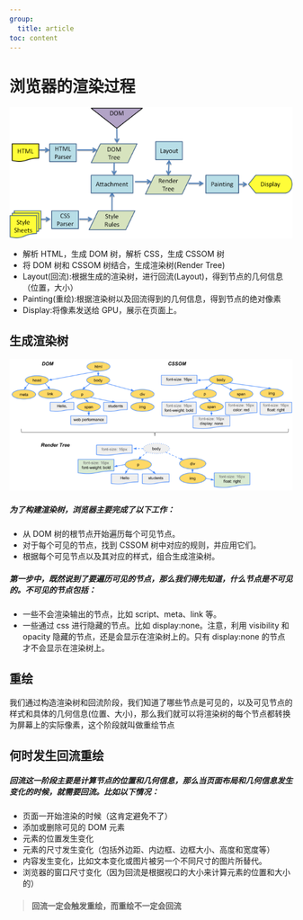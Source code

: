 ```yaml
---
group:
  title: article
toc: content
---
```


# 浏览器的渲染过程

![](../../public/images/0.png)

- 解析 HTML，生成 DOM 树，解析 CSS，生成 CSSOM 树
- 将 DOM 树和 CSSOM 树结合，生成渲染树(Render Tree)
- Layout(回流):根据生成的渲染树，进行回流(Layout)，得到节点的几何信息（位置，大小）
- Painting(重绘):根据渲染树以及回流得到的几何信息，得到节点的绝对像素
- Display:将像素发送给 GPU，展示在页面上。

## 生成渲染树

![](../../public/images/3.png)

##### 为了构建渲染树，浏览器主要完成了以下工作：

- 从 DOM 树的根节点开始遍历每个可见节点。
- 对于每个可见的节点，找到 CSSOM 树中对应的规则，并应用它们。
- 根据每个可见节点以及其对应的样式，组合生成渲染树。

##### 第一步中，既然说到了要遍历可见的节点，那么我们得先知道，什么节点是不可见的。不可见的节点包括：

- 一些不会渲染输出的节点，比如 script、meta、link 等。
- 一些通过 css 进行隐藏的节点。比如 display:none。注意，利用 visibility 和 opacity 隐藏的节点，还是会显示在渲染树上的。只有 display:none 的节点才不会显示在渲染树上。

## 重绘

我们通过构造渲染树和回流阶段，我们知道了哪些节点是可见的，以及可见节点的样式和具体的几何信息(位置、大小)，那么我们就可以将渲染树的每个节点都转换为屏幕上的实际像素，这个阶段就叫做重绘节点

## 何时发生回流重绘

##### 回流这一阶段主要是计算节点的位置和几何信息，那么当页面布局和几何信息发生变化的时候，就需要回流。比如以下情况：

- 页面一开始渲染的时候（这肯定避免不了）
- 添加或删除可见的 DOM 元素
- 元素的位置发生变化
- 元素的尺寸发生变化（包括外边距、内边框、边框大小、高度和宽度等）
- 内容发生变化，比如文本变化或图片被另一个不同尺寸的图片所替代。
- 浏览器的窗口尺寸变化（因为回流是根据视口的大小来计算元素的位置和大小的）

> #### 回流一定会触发重绘，而重绘不一定会回流
